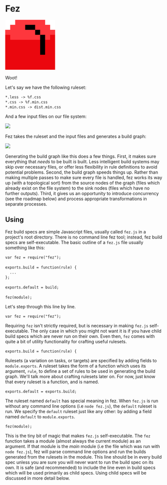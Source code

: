 Fez
===

![](fez.png)

Woot!

Let's say we have the following ruleset:

    *.less -> %f.css
    *.css -> %f.min.css
    *.min.css -> dist.min.css

And a few input files on our file system:

![](https://dl.dropboxusercontent.com/u/10832827/before.svg)

Fez takes the ruleset and the input files and generates a build graph:

![](https://dl.dropboxusercontent.com/u/10832827/after.svg)

Generating the build graph like this does a few things. First, it makes sure everything that *needs* to be built *is* built. Less intelligent build systems may skip over necessary files, or offer less flexibility in rule definitions to avoid potential problems. Second, the build graph speeds things up. Rather than making multiple passes to make sure every file is handled, fez works its way up (with a topological sort) from the source nodes of the graph (files which already exist on the file system) to the sink nodes (files which have no further outputs). Third, it gives us an opportunity to introduce concurrency (see the roadmap below) and process appropriate transformations in separate processes.

Using
-----

Fez build specs are simple Javascript files, usually called `fez.js` in a project's root directory. There is no command line fez tool; instead, fez build specs are self-executable. The basic outline of a `fez.js` file usually something like this:

    var fez = require("fez");

    exports.build = function(rule) {
      ...    		  
    };

    exports.default = build;

    fez(module);

Let's step through this line by line.

    var fez = require("fez");

Requiring `fez` isn't strictly required, but is necessary in making `fez.js` self-executable. The only case in which you might not want it is if you have child build specs which are never run on their own. Even then, `fez` comes with quite a bit of utility functionality for crafting useful rulesets.

    exports.build = function(rule) {

Rulesets (a variation on tasks, or targets) are specified by adding fields to `module.exports`. A ruleset takes the form of a function which uses its argument, `rule`, to define a set of rules to be used in generating the build graph. We'll talk more about crafting rulesets later on. For now, just know that every ruleset is a function, and is named.

    exports.default = exports.build;

The ruleset named `default` has special meaning in fez. When `fez.js` is run without any command line options (i.e `node fez.js`), the `default` ruleset is run. We specify the `default` ruleset just like any other: by adding a field named `default` to `module.exports`.

    fez(module);

This is the tiny bit of magic that makes `fez.js` self-executable. The `fez` function takes a module (almost always the current module) as an argument. If that module is the *main* module (i.e the file which was run with `node fez.js`), fez will parse command line options and run the builds generated from the rulesets in the module. This line should be in every build spec unless you are sure you will never want to run the build spec on its own. It is safe (and recommended) to include the line even in build specs which will be used primarily as child specs. Using child specs will be discussed in more detail below.
